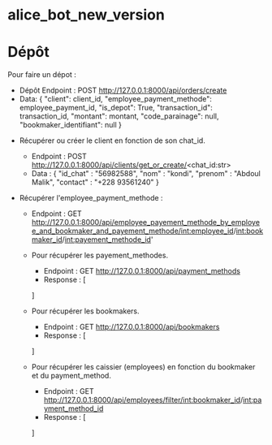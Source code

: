 # alice_bot_new_version

# Dépôt
Pour faire un dépot : 

- Dépôt Endpoint : POST http://127.0.0.1:8000/api/orders/create
- Data: 
{
    "client": client_id,
    "employee_payment_methode": employee_payment_id,
    "is_depot": True,
    "transaction_id": transaction_id,
    "montant": montant,
    "code_parainage": null,
    "bookmaker_identifiant": null
}

* Récupérer ou créer le client en fonction de son chat_id.
    - Endpoint : POST http://127.0.0.1:8000/api/clients/get_or_create/<chat_id:str>
    - Data :
    {
        "id_chat" : "56982588",
        "nom" : "kondi",
        "prenom" : "Abdoul Malik",
        "contact" : "+228 93561240"
    }

* Récupérer l'employee_payment_methode :
    - Endpoint : GET http://127.0.0.1:8000/api/employee_payement_methode_by_employee_and_bookmaker_and_payement_methode/<int:employee_id>/<int:bookmaker_id>/<int:payement_methode_id>'

    * Pour récupérer les payement_methodes.
        - Endpoint : GET http://127.0.0.1:8000/api/payment_methods
        - Response : [

        ]

    * Pour récupérer les bookmakers.
        - Endpoint : GET http://127.0.0.1:8000/api/bookmakers
        - Response : [
            
        ]

    * Pour récupérer les caissier (employees) en fonction du bookmaker et du payment_method.
        - Endpoint : GET http://127.0.0.1:8000/api/employees/filter/<int:bookmaker_id>/<int:payment_method_id>
        - Response : [
            
        ]
        


